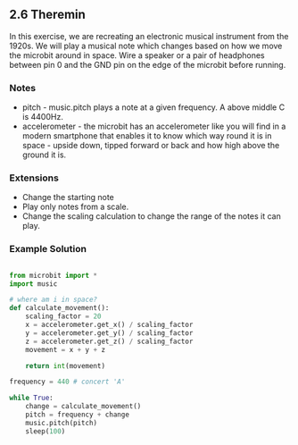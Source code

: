 ## 2.6 Theremin

In this exercise, we are recreating an electronic musical instrument from the 1920s. We will play a
musical note which changes based on how we move the microbit around in space. Wire a speaker or a
pair of headphones between pin 0 and the GND pin on the edge of the microbit before running.


### Notes

* pitch - music.pitch plays a note at a given frequency. A above middle C is 4400Hz.
* accelerometer - the microbit has an accelerometer like you will find in a modern smartphone that enables it to know which way round it is in space - upside down, tipped forward or back and how high above the ground it is.


### Extensions

* Change the starting note
* Play only notes from a scale.
* Change the scaling calculation to change the range of the notes it can play.


### Example Solution

```python

from microbit import *
import music

# where am i in space?
def calculate_movement():
    scaling_factor = 20
    x = accelerometer.get_x() / scaling_factor
    y = accelerometer.get_y() / scaling_factor
    z = accelerometer.get_z() / scaling_factor
    movement = x + y + z

    return int(movement)

frequency = 440 # concert 'A'

while True:
    change = calculate_movement()
    pitch = frequency + change    
    music.pitch(pitch)
    sleep(100)

```
